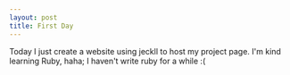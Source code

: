 ```yaml
---
layout: post
title: First Day
---
```


Today I just create a website using jeckll to host my project page.
I'm kind learning Ruby, haha; I haven't write ruby for a while :(
